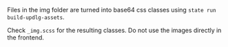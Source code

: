Files in the img folder are turned into base64 css classes
using `state run build-updlg-assets`.

Check `_img.scss` for the resulting classes. Do not use the images directly in
the frontend.